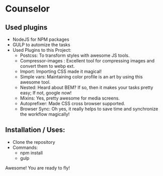 # Counselor
Used plugins
-------------
- NodeJS for NPM packages 
- GULP to automize the tasks
- Used Plugins to this Project:
  - Postcss: To transform styles with awesome JS tools.
  - Compressor-images : Excellent tool for compressing images and convert them to webp ext. 
  - Import: Importing CSS made it magical!
  - Simple vars: Maintaining color profile is an art by using this awesome tool.
  - Nested: Heard about BEM? If so, then it makes your tasks pretty easy; If not, google now!
  - Mixins: Yes, pretty awesome for media screens.
  - Autoprefixer: Made CSS cross browser supported.
  - Browser Sync: Oh yes, it really helps to save time and synchronize the workflow magically!
  
 Installation / Uses:
 --------------------
 - Clone the repository
 - Commands: 
   - npm install
   - gulp
   
 Awesome! You are ready to fly!
